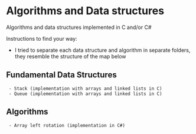 # Algorithms and Data structures

  Algorithms and data structures implemented in C and/or C#

  Instructions to find your way:
  - I tried to separate each data structure and algorithm in separate folders, they resemble the structure of the map below

  ## Fundamental Data Structures
     - Stack (implementation with arrays and linked lists in C)
     - Queue (implementation with arrays and linked lists in C)

  ## Algorithms
     - Array left rotation (implementation in C#)
